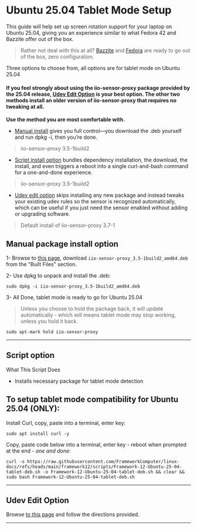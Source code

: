 # Ubuntu 25.04 Tablet Mode Setup

This guide will help set up screen rotation support for your laptop on Ubuntu 25.04, giving you an experience similar to what Fedora 42 and Bazzite offer out of the box.

> Rather not deal with this at all? [Bazzite](https://guides.frame.work/Guide/Bazzite+Installation+on+the+Framework+Laptop+12/409?lang=en) and [Fedora](https://guides.frame.work/Guide/Fedora+42+Installation+on+the+Framework+Laptop+12/410?lang=en) are ready to go out of the box, zero configuration.

Three options to choose from, all options are for tablet mode on Ubuntu 25.04

#### If you feel strongly about using the iio-sensor-proxy package provided by the 25.04 release, [Udev Edit Option](https://github.com/FrameworkComputer/linux-docs/blob/main/framework12/Ubuntu-25-04-accel-ubuntu25.04.md) is your best option. The other two methods install an older version of iio-sensor-proxy that requires no tweaking at all. 
**Use the method you are most comfortable with.**

- [Manual install](#manual-package-install-option) gives you full control—you download the .deb yourself and run dpkg -i, then you’re done.
> iio-sensor-proxy 3.5-1build2

- [Script install option](#script-option) bundles dependency installation, the download, the install, and even triggers a reboot into a single curl-and-bash command for a one-and-done experience.
> iio-sensor-proxy 3.5-1build2

- [Udev edit option](https://github.com/FrameworkComputer/linux-docs/blob/main/framework12/Ubuntu-25-04-accel-ubuntu25.04.md) skips installing any new package and instead tweaks your existing udev rules so the sensor is recognized automatically, which can be useful if you just need the sensor enabled without adding or upgrading software.
> Default install of iio-sensor-proxy 3.7-1


## Manual package install option

1- Browse to [this page](https://launchpad.net/ubuntu/+source/iio-sensor-proxy/3.5-1build2/+build/27983927), download `iio-sensor-proxy_3.5-1build2_amd64.deb` from the "Built Files" section.

2- Use dpkg to unpack and install the .deb:

```
sudo dpkg -i iio-sensor-proxy_3.5-1build2_amd64.deb
```

3- All Done, tablet mode is ready to go for Ubuntu 25.04

> Unless you choose to hold the package back, it will update automatically - which will means tablet mode may stop working, unless you hold it back.

```
sudo apt-mark hold iio-sensor-proxy
```


--------------------------
## Script option

What This Script Does

- Installs necessary package for tablet mode detection

## To setup tablet mode compatibility for Ubuntu 25.04 (ONLY):

Install Curl, copy, paste into a terminal, enter key:
```
sudo apt install curl -y
```

Copy, paste code below into a terminal, enter key - reboot when prompted at the end - _one and done_:
```
curl -s https://raw.githubusercontent.com/FrameworkComputer/linux-docs/refs/heads/main/framework12/scripts/Framework-12-Ubuntu-25-04-tablet-deb.sh -o Framework-12-Ubuntu-25-04-tablet-deb.sh && clear && sudo bash Framework-12-Ubuntu-25-04-tablet-deb.sh
```

--------------------------

## Udev Edit Option

Browse [to this page](https://github.com/FrameworkComputer/linux-docs/blob/main/framework12/Ubuntu-25-04-accel-ubuntu25.04.md) and follow the directions provided.


-------------------------
